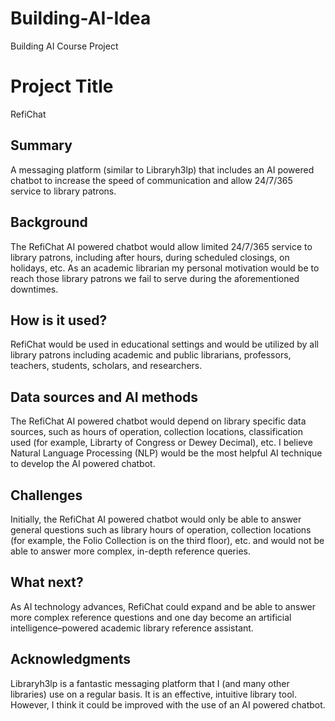 # Building-AI-Idea
Building AI Course Project
<!-- This is the markdown template for the final project of the Building AI course, 
created by Reaktor Innovations and University of Helsinki. 
Copy the template, paste it to your GitHub README and edit! -->

# Project Title

RefiChat

## Summary

A messaging platform (similar to Libraryh3lp) that includes an AI powered chatbot to increase the speed of communication and allow 24/7/365 service to library patrons. 


## Background

The RefiChat AI powered chatbot would allow limited 24/7/365 service to library patrons, including after hours, during scheduled closings, on holidays, etc. As an academic librarian my personal motivation would be to reach those library patrons we fail to serve during the aforementioned downtimes.

## How is it used?

RefiChat would be used in educational settings and would be utilized by all library patrons including academic and public librarians, professors, teachers, students, scholars, and researchers.

## Data sources and AI methods

The RefiChat AI powered chatbot would depend on library specific data sources, such as hours of operation, collection locations, classification used (for example, Librarty of Congress or Dewey Decimal), etc. I believe Natural Language Processing (NLP) would be the most helpful AI technique to develop the AI powered chatbot.

## Challenges

Initially, the RefiChat AI powered chatbot would only be able to answer general questions such as library hours of operation, collection locations (for example, the Folio Collection is on the third floor), etc. and would not be able to answer more complex, in-depth reference queries. 

## What next?

As AI technology advances, RefiChat could expand and be able to answer more complex reference questions and one day become an artificial intelligence–powered academic library reference assistant. 


## Acknowledgments

Libraryh3lp is a fantastic messaging platform that I (and many other libraries) use on a regular basis. It is an effective, intuitive library tool. However, I think it could be improved with the use of an AI powered chatbot.

